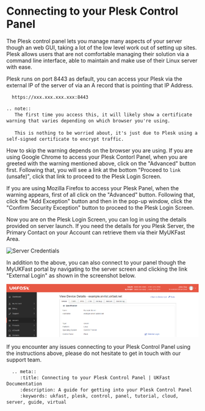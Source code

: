 # Connecting to your Plesk Control Panel

The Plesk control panel lets you manage many aspects of your server though an web GUI, taking a lot of the low level work out of setting up sites.
Plesk allows users that are not comfortable managing their solution via a command line interface, able to maintain and make use of their Linux server with ease.

Plesk runs on port 8443 as default, you can access your Plesk via the external IP of the server of via an A record that is pointing that IP Address.

```console
  https://xxx.xxx.xxx.xxx:8443
```
```eval_rst
.. note::
   The first time you access this, it will likely show a certificate warning that varies depending on which browser you're using.

   This is nothing to be worried about, it's just due to Plesk using a self-signed certificate to encrypt traffic.
```

How to skip the warning depends on the browser you are using.
If you are using Google Chrome to access your Plesk Contorl Panel, when you are greeted with the warning mentioned above, click on the "Advanced" button first.
Following that, you will see a link at the bottom "Proceed to `link` (unsafe)", click that link to proceed to the Plesk Login Screen.

If you are using Mozilla Firefox to access your Plesk Panel, when the warning appears, first of all click on the "Advanced" button.
Following that, click the "Add Exception" button and then in the pop-up window, click the "Confirm Security Exception" button to proceed to the Plesk Login Screen.

Now you are on the Plesk Login Screen, you can log in using the details provided on server launch.
If you need the details for you Plesk Server, the Primary Contact on your Account can retrieve them via their MyUKFast Area.

![Server Credentials](servercredntials.PNG)

In addition to the above, you can also connect to your panel though the MyUKFast portal by navigating to the server screen and clicking the link "External Login" as shown in the screenshot below.

![Plesk login](files/plesk_ukfast_login.png)

If you encounter any issues connecting to your Plesk Control Panel using the instructions above, please do not hesitate to get in touch with our support team.

```eval_rst
  .. meta::
     :title: Connecting to your Plesk Control Panel | UKFast Documentation
     :description: A guide for getting into your Plesk Control Panel
     :keywords: ukfast, plesk, control, panel, tutorial, cloud, server, guide, virtual
